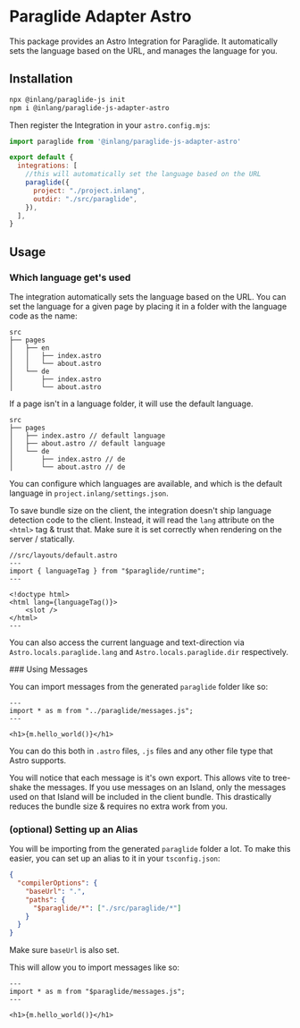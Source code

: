 # Paraglide Adapter Astro

This package provides an Astro Integration for Paraglide. It automatically sets the language based on the URL, and manages the language for you.

## Installation

```bash
npx @inlang/paraglide-js init
npm i @inlang/paraglide-js-adapter-astro
```

Then register the Integration in your `astro.config.mjs`:

```js
import paraglide from '@inlang/paraglide-js-adapter-astro'

export default {
  integrations: [
    //this will automatically set the language based on the URL
    paraglide({
      project: "./project.inlang",
      outdir: "./src/paraglide",
    }),
  ],
}
```

## Usage

### Which language get's used

The integration automatically sets the language based on the URL. You can set the language for a given page by placing it in a folder with the language code as the name:

```filesystem
src
├── pages
│   ├── en
│   │   ├── index.astro
│   │   └── about.astro
│   └── de
│       ├── index.astro
│       └── about.astro
```

If a page isn't in a language folder, it will use the default language.

```filesystem
src
├── pages
│   ├── index.astro // default language
│   ├── about.astro // default language
│   └── de
│       ├── index.astro // de
│       └── about.astro // de
```

You can configure which languages are available, and which is the default language in `project.inlang/settings.json`. 

To save bundle size on the client, the integration doesn't ship language detection code to the client. Instead, it will read the `lang` attribute on the `<html>` tag & trust that. Make sure it is set correctly when rendering on the server / statically.

```astro
//src/layouts/default.astro
---
import { languageTag } from "$paraglide/runtime";
---

<!doctype html>
<html lang={languageTag()}>
    <slot />
</html>
---
```

You can also access the current language and text-direction via `Astro.locals.paraglide.lang` and `Astro.locals.paraglide.dir` respectively.

### Using Messages

You can import messages from the generated `paraglide` folder like so:

```astro
---
import * as m from "../paraglide/messages.js";
---

<h1>{m.hello_world()}</h1>
```

You can do this both in `.astro` files, `.js` files and any other file type that Astro supports.

You will notice that each message is it's own export. This allows vite to tree-shake the messages. If you use messages on an Island, only the messages used on that Island will be included in the client bundle. This drastically reduces the bundle size & requires no extra work from you.

### (optional) Setting up an Alias

You will be importing from the generated `paraglide` folder a lot. To make this easier, you can set up an alias to it in your `tsconfig.json`:

```json
{
  "compilerOptions": {
    "baseUrl": ".",
    "paths": {
      "$paraglide/*": ["./src/paraglide/*"]
    }
  }
}
```

Make sure `baseUrl` is also set.

This will allow you to import messages like so: 
    
```astro
---
import * as m from "$paraglide/messages.js";
---

<h1>{m.hello_world()}</h1>
```
